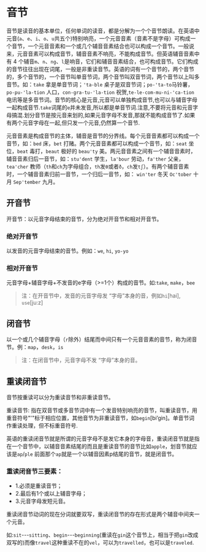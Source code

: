 # 音节

音节是读音的基本单位，任何单词的读音，都是分解为一个个音节朗读。在英语中元音(`a`、`e`、`i`、`o`、`u`共五个)特别响亮，一个元音音素（音素不是字母）可构成一个音节，一个元音音素和一个或几个辅音音素结合也可以构成一个音节。一般说来，元音音素可以构成音节，辅音音素不响亮，不能构成音节。但英语辅音音素中有 4 个辅音`m`、`n`、`ng`、`l`是响音，它们和辅音音素结合，也可构成音节。它们构成的音节往往出现在词尾，一般是非重读音节。英语的词有一个音节的，两个音节的，多个音节的，一个音节叫单音节词，两个音节叫双音节词，两个音节以上叫多音节。如：`take` 拿是单音节词；`'ta-ble` 桌子是双音节词；`po-'ta-to`马铃薯，`po-pu-'la-tion` 人口，`con-gra-tu-'la-tion` 祝贺,`te-le-com-mu-ni-'ca-tion` 电讯等是多音节词。音节的核心是元音,元音可以单独构成音节,也可以与辅音字母一起构成音节.`take`词尾的`e`并未发音,所以都是单音节词.注意,不要将元音和元音字母搞混.划分音节是按元音来划的,如果元音字母不发音,那就不能构成音节了.如果有两个元音字母在一起,但只发一个元音,仍然算一个音节.

元音音素是构成音节的主体，辅音是音节的分界线。每个元音音素都可以构成一个音节，如：`bed` 床，`bet` 打赌。两个元音音素都可以构成一个音节，如：`seat` 坐位，`beat` 毒打，`beaut` 极好的 `beau'ty` 美。两元音音素之间有一个辅音音素时，辅音音素归后一音节，如：`stu'dent` 学生，`la'bour` 劳动，`fa'ther` 父亲，`tea'cher` 教师（`th`和`ch`为字母组合，`th`发`θ`或者`ð`，`ch`发`tʃ`）。有两个辅音音素时，一个辅音音素归前一音节，一个归后一音节，如： `win'ter` 冬天 `Oc'tober` 十月 `Sep'tember` 九月。

## 开音节

开音节：以元音字母结束的音节，分为绝对开音节和相对开音节。

### 绝对开音节

以发音的元音字母结束的音节。例如：`we`, `hi`, `yo-yo`

### 相对开音节

元音字母+辅音字母+不发音的e字母（>=1个）构成的音节。如:`take`, `make`，`bee`

> 注：在开音节中，发音的元音字母发 “字母”本身的音，例如`hi`[hai], `use`[ju:z]

## 闭音节

以一个或几个辅音字母（`r`除外）结尾而中间只有一个元音音素的音节，称为闭音节。例：`map`，`desk`，`is`

> 注：在闭音节中，元音字母不发 “字母”本身的音。

## 重读闭音节

音节按重读可以分为重读音节和非重读音节。

重读音节: 指在双音节或多音节词中有一个发音特别响亮的音节，叫重读音节，用重音符号"'"标于相应位置，其他音节为非重读音节，如`begin`[bi’gin]。单音节词作重读处理，但不标重音符号.

英语的重读闭音节就是所谓的元音字母不是发它本身的字母音，重读闭音节就是指在一个音节中，以辅音音素结尾的而且是重读音节的音节比如`apple`，划音节就应该是`ap`/`ple` 前面那个`ap`就是一个以辅音因素p结尾的音节，就是闭音节。

### 重读闭音节三要素：
- 1.必须是重读音节；
- 2.最后有1个或以上辅音字母；
- 3.元音字母发短元音。

重读闭音节动词的现在分词就要双写，重读闭音节的存在形式是两个辅音中间夹一个元音。

如:`sit`---`sitting`、`begin`---`beginning`(重读在`gin`这个音节上，相当于把`gin`改成双写的)而像`travel`这种重读不在的`vel`，可以为`travelled`，也可以是`traveled`.
